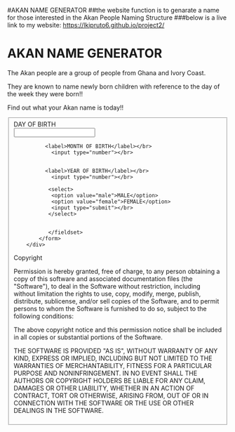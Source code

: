 

#AKAN NAME GENERATOR
##the website function is to genarate a name for those interested in the Akan People Naming Structure
###below is a live link to my website: https://lkipruto6.github.io/project2/ 
<!DOCTYPE html>
<html>
  <head>
    <title>AKAN-GHANA</title>
    <link href="styles.css" rel ="stylesheet" type="text/css" media="all">
  </head>
  <body>
    <h1>AKAN NAME GENERATOR</h1>
    <p>The Akan people are a group of people from Ghana and Ivory Coast. </p>
    <p>They are known to name newly born children with reference to the day of the week they were born!!</p>
    <p>Find out what your Akan name is today!!</p>
        <div>
           <form id="FILL YOUR DETAILS BELOW">
               <fieldset>
              <Label>DAY OF BIRTH</Label></br>
                <input type="number"></br>


              <label>MONTH OF BIRTH</label></br>
                <input type="number"></br>


              <label>YEAR OF BIRTH</label></br>
                <input type="number"></br>

               <select>
                <option value="male">MALE</option>
                <option value="female">FEMALE</option>
                <input type="submit"></br>  
               </select>


               </fieldset>
            </form>
        </div>
   </body>
  <script src="scripts.js"></script>
</html>

Copyright <YEAR> <COPYRIGHT HOLDER>

Permission is hereby granted, free of charge, to any person obtaining a copy of this software and associated documentation files (the "Software"), to deal in the Software without restriction, including without limitation the rights to use, copy, modify, merge, publish, distribute, sublicense, and/or sell copies of the Software, and to permit persons to whom the Software is furnished to do so, subject to the following conditions:

The above copyright notice and this permission notice shall be included in all copies or substantial portions of the Software.

THE SOFTWARE IS PROVIDED "AS IS", WITHOUT WARRANTY OF ANY KIND, EXPRESS OR IMPLIED, INCLUDING BUT NOT LIMITED TO THE WARRANTIES OF MERCHANTABILITY, FITNESS FOR A PARTICULAR PURPOSE AND NONINFRINGEMENT. IN NO EVENT SHALL THE AUTHORS OR COPYRIGHT HOLDERS BE LIABLE FOR ANY CLAIM, DAMAGES OR OTHER LIABILITY, WHETHER IN AN ACTION OF CONTRACT, TORT OR OTHERWISE, ARISING FROM, OUT OF OR IN CONNECTION WITH THE SOFTWARE OR THE USE OR OTHER DEALINGS IN THE SOFTWARE.

